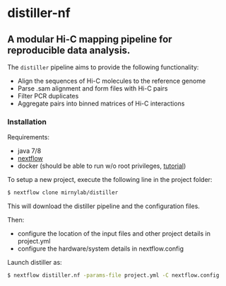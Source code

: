 # distiller-nf

## A modular Hi-C mapping pipeline for reproducible data analysis.

The `distiller` pipeline aims to provide the following functionality:

- Align the sequences of Hi-C molecules to the reference genome
- Parse .sam alignment and form files with Hi-C pairs
- Filter PCR duplicates
- Aggregate pairs into binned matrices of Hi-C interactions

### Installation

Requirements:

- java 7/8
- [nextflow](https://www.nextflow.io/)
- docker (should be able to run w/o root privileges, 
[tutorial](https://www.digitalocean.com/community/tutorials/how-to-install-and-use-docker-on-ubuntu-16-04))

To setup a new project, execute the following line in the project folder:

```sh
$ nextflow clone mirnylab/distiller
```

This will download the distiller pipeline and the configuration files.

Then:
- configure the location of the input files and other project details
in project.yml 
- configure the hardware/system details in nextflow.config

Launch distiller as:

```sh
$ nextflow distiller.nf -params-file project.yml -C nextflow.config
```
